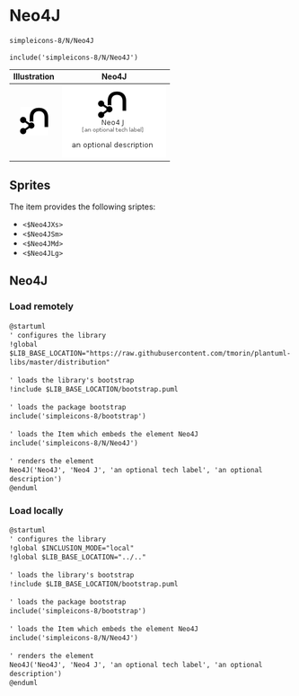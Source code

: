 # Neo4J


```text
simpleicons-8/N/Neo4J
```

```text
include('simpleicons-8/N/Neo4J')
```



| Illustration | Neo4J |
| :---: | :---: |
| ![illustration for Illustration](../../simpleicons-8/N/Neo4J.png) | ![illustration for Neo4J](../../simpleicons-8/N/Neo4J.Local.png) |



## Sprites
The item provides the following sriptes:

- `<$Neo4JXs>`
- `<$Neo4JSm>`
- `<$Neo4JMd>`
- `<$Neo4JLg>`





## Neo4J

### Load remotely
```plantuml
@startuml
' configures the library
!global $LIB_BASE_LOCATION="https://raw.githubusercontent.com/tmorin/plantuml-libs/master/distribution"

' loads the library's bootstrap
!include $LIB_BASE_LOCATION/bootstrap.puml

' loads the package bootstrap
include('simpleicons-8/bootstrap')

' loads the Item which embeds the element Neo4J
include('simpleicons-8/N/Neo4J')

' renders the element
Neo4J('Neo4J', 'Neo4 J', 'an optional tech label', 'an optional description')
@enduml
```

### Load locally
```plantuml
@startuml
' configures the library
!global $INCLUSION_MODE="local"
!global $LIB_BASE_LOCATION="../.."

' loads the library's bootstrap
!include $LIB_BASE_LOCATION/bootstrap.puml

' loads the package bootstrap
include('simpleicons-8/bootstrap')

' loads the Item which embeds the element Neo4J
include('simpleicons-8/N/Neo4J')

' renders the element
Neo4J('Neo4J', 'Neo4 J', 'an optional tech label', 'an optional description')
@enduml
```


